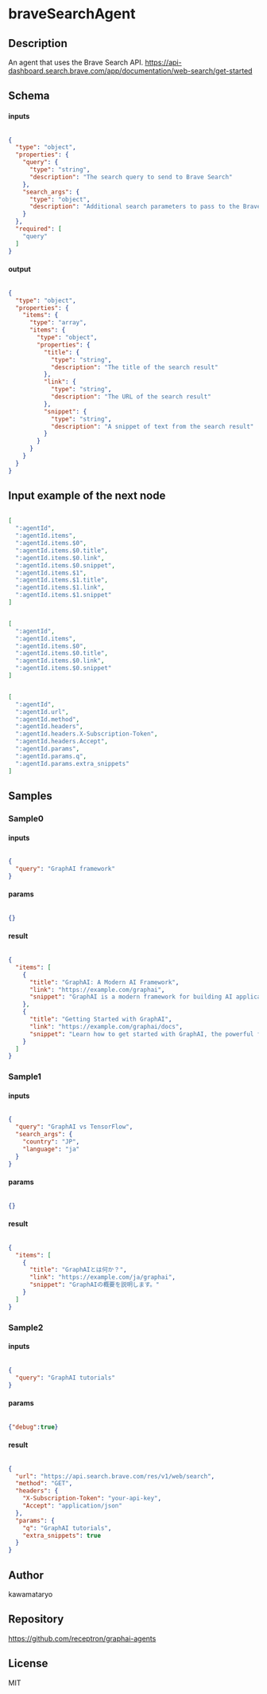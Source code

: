 # braveSearchAgent

## Description

An agent that uses the Brave Search API. https://api-dashboard.search.brave.com/app/documentation/web-search/get-started

## Schema

#### inputs

```json

{
  "type": "object",
  "properties": {
    "query": {
      "type": "string",
      "description": "The search query to send to Brave Search"
    },
    "search_args": {
      "type": "object",
      "description": "Additional search parameters to pass to the Brave Search API. See https://api-dashboard.search.brave.com/app/documentation/web-search/query"
    }
  },
  "required": [
    "query"
  ]
}

````

#### output

```json

{
  "type": "object",
  "properties": {
    "items": {
      "type": "array",
      "items": {
        "type": "object",
        "properties": {
          "title": {
            "type": "string",
            "description": "The title of the search result"
          },
          "link": {
            "type": "string",
            "description": "The URL of the search result"
          },
          "snippet": {
            "type": "string",
            "description": "A snippet of text from the search result"
          }
        }
      }
    }
  }
}

````

## Input example of the next node

```json

[
  ":agentId",
  ":agentId.items",
  ":agentId.items.$0",
  ":agentId.items.$0.title",
  ":agentId.items.$0.link",
  ":agentId.items.$0.snippet",
  ":agentId.items.$1",
  ":agentId.items.$1.title",
  ":agentId.items.$1.link",
  ":agentId.items.$1.snippet"
]

````
```json

[
  ":agentId",
  ":agentId.items",
  ":agentId.items.$0",
  ":agentId.items.$0.title",
  ":agentId.items.$0.link",
  ":agentId.items.$0.snippet"
]

````
```json

[
  ":agentId",
  ":agentId.url",
  ":agentId.method",
  ":agentId.headers",
  ":agentId.headers.X-Subscription-Token",
  ":agentId.headers.Accept",
  ":agentId.params",
  ":agentId.params.q",
  ":agentId.params.extra_snippets"
]

````

## Samples

### Sample0

#### inputs

```json

{
  "query": "GraphAI framework"
}

````

#### params

```json

{}

````

#### result

```json

{
  "items": [
    {
      "title": "GraphAI: A Modern AI Framework",
      "link": "https://example.com/graphai",
      "snippet": "GraphAI is a modern framework for building AI applications with a focus on graph-based architectures."
    },
    {
      "title": "Getting Started with GraphAI",
      "link": "https://example.com/graphai/docs",
      "snippet": "Learn how to get started with GraphAI, the powerful framework for AI development."
    }
  ]
}

````
### Sample1

#### inputs

```json

{
  "query": "GraphAI vs TensorFlow",
  "search_args": {
    "country": "JP",
    "language": "ja"
  }
}

````

#### params

```json

{}

````

#### result

```json

{
  "items": [
    {
      "title": "GraphAIとは何か？",
      "link": "https://example.com/ja/graphai",
      "snippet": "GraphAIの概要を説明します。"
    }
  ]
}

````
### Sample2

#### inputs

```json

{
  "query": "GraphAI tutorials"
}

````

#### params

```json

{"debug":true}

````

#### result

```json

{
  "url": "https://api.search.brave.com/res/v1/web/search",
  "method": "GET",
  "headers": {
    "X-Subscription-Token": "your-api-key",
    "Accept": "application/json"
  },
  "params": {
    "q": "GraphAI tutorials",
    "extra_snippets": true
  }
}

````

## Author

kawamataryo

## Repository

https://github.com/receptron/graphai-agents

## License

MIT

